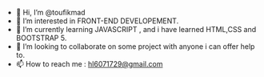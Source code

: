 - 👋 Hi, I’m @toufikmad
- 👀 I’m interested in FRONT-END DEVELOPEMENT.
- 🌱 I’m currently learning JAVASCRIPT , and i have learned HTML,CSS and BOOTSTRAP 5.
- 💞️ I’m looking to collaborate on some project with anyone i can offer help to.
- 📫 How to reach me : hl6071729@gmail.com

<!---
toufikmad/toufikmad is a ✨ special ✨ repository because its `README.md` (this file) appears on your GitHub profile.
You can click the Preview link to take a look at your changes.
--->
